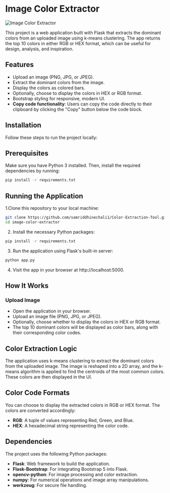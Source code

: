 # Image Color Extractor
![Image Color Extractor](https://github.com/user-attachments/assets/da132dcb-bdfa-45e0-8b54-7f110fc55f1b)

This project is a web application built with Flask that extracts the dominant colors from an uploaded image using k-means clustering. The app returns the top 10 colors in either RGB or HEX format, which can be useful for design, analysis, and inspiration.
## Features
* Upload an image (PNG, JPG, or JPEG).
* Extract the dominant colors from the image.
* Display the colors as colored bars.
* Optionally, choose to display the colors in HEX or RGB format.
* Bootstrap styling for responsive, modern UI.
* **Copy code functionality**: Users can copy the code directly to their clipboard by clicking the "Copy" button below the code block.

## Installation
Follow these steps to run the project locally:

## Prerequisites
Make sure you have Python 3 installed. Then, install the required dependencies by running:
```bash
pip install -r requirements.txt
```
## Running the Application
1.Clone this repository to your local machine:
```bash
git clone https://github.com/samriddhinechali1/Color-Extraction-Tool.git
cd image-color-extractor
```
2. Install the necessary Python packages:
```bash
pip install -r requirements.txt
```
3. Run the application using Flask's built-in server:
```bash
python app.py
```
4. Visit the app in your browser at http://localhost:5000.

## How It Works
### Upload Image
* Open the application in your browser.
* Upload an image file (PNG, JPG, or JPEG).
* Optionally, choose whether to display the colors in HEX or RGB format.
* The top 10 dominant colors will be displayed as color bars, along with their corresponding color codes.
## Color Extraction Logic
The application uses k-means clustering to extract the dominant colors from the uploaded image. The image is reshaped into a 2D array, and the k-means algorithm is applied to find the centroids of the most common colors. These colors are then displayed in the UI.

## Color Code Formats
You can choose to display the extracted colors in RGB or HEX format. The colors are converted accordingly:

* **RGB**: A tuple of values representing Red, Green, and Blue.
* **HEX**: A hexadecimal string representing the color code.
## Dependencies
The project uses the following Python packages:

* **Flask**: Web framework to build the application.
* **Flask-Bootstrap**: For integrating Bootstrap 5 into Flask.
* **opencv-python**: For image processing and color extraction.
* **numpy**: For numerical operations and image array manipulations.
* **werkzeug**: For secure file handling.
